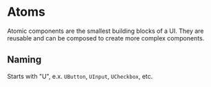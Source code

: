 # Atoms

Atomic components are the smallest building blocks of a UI. They are reusable and can be composed to create more complex components.

## Naming
Starts with "U", e.x. `UButton`, `UInput`, `UCheckbox`, etc.